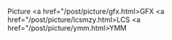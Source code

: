 Picture
<a href="/post/picture/gfx.html>GFX </a>
<a href="/post/picture/lcsmzy.html>LCS </a>
<a href="/post/picture/ymm.html>YMM </a>

